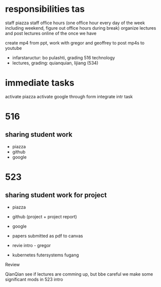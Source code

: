 # responsibilities tas

staff piazza
staff office hours (one office hour every day of the week including weekend, figure out office hours during break)
organize lectures and post lectures online of the once we have

create mp4 from ppt, work with gregor and geoffrey to post mp4s to youtube


* infarstaructur: bo pulashti, grading 516 technology
* lectures, grading: quianquian, lijiang (534)

# immediate tasks

activate piazza
activate google through form
integrate intr task

# 516

## sharing student work

* piazza
* github
* google  

# 523


## sharing student work for project

* piazza
* github (project + project report)
* google  

* papers submitted as pdf to canvas

* revie intro - gregor
* kubernetes futersystems fugang

Review

QianQian see if lectures are comming up, but bbe careful we make some significant mods in 523 intro

